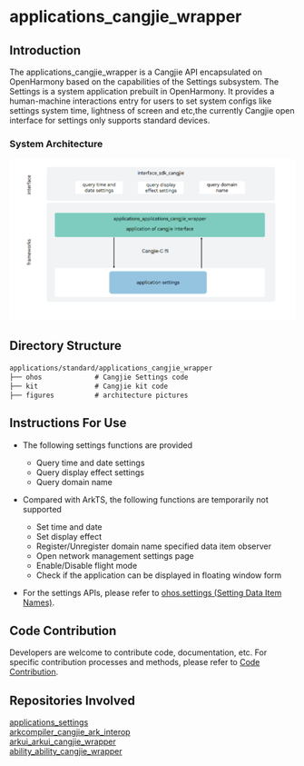 # applications_cangjie_wrapper

## Introduction

The applications_cangjie_wrapper is a Cangjie API encapsulated on OpenHarmony based on the capabilities of the Settings subsystem. The Settings is a system application prebuilt in OpenHarmony. It provides a human-machine interactions entry for users to set system configs like settings system time, lightness of screen and etc,the currently Cangjie open interface for settings only supports standard devices.

### System Architecture

![](figures/application_cangjie_wrapper_architecture_en.png)

## Directory Structure

```
applications/standard/applications_cangjie_wrapper
├── ohos             # Cangjie Settings code
├── kit              # Cangjie kit code
├── figures          # architecture pictures
```

## Instructions For Use

- The following settings functions are provided
  
  - Query time and date settings
  - Query display effect settings
  - Query domain name

- Compared with ArkTS, the following functions are temporarily not supported
  
  - Set time and date
  - Set display effect
  - Register/Unregister domain name specified data item observer
  - Open network management settings page
  - Enable/Disable flight mode
  - Check if the application can be displayed in floating window form

- For the settings APIs, please refer to [ohos.settings (Setting Data Item Names)](https://gitcode.com/openharmony-sig/arkcompiler_cangjie_ark_interop/blob/master/doc/API_Reference/source_en/apis/BasicServicesKit/cj-apis-settings.md).

## Code Contribution

Developers are welcome to contribute code, documentation, etc. For specific contribution processes and methods, please refer to [Code Contribution](https://gitcode.com/openharmony/docs/blob/master/en/contribute/code-contribution.md).

## Repositories Involved

[applications_settings](https://gitee.com/openharmony/applications_settings/blob/master/README.md)  
[arkcompiler_cangjie_ark_interop](https://gitcode.com/openharmony-sig/arkcompiler_cangjie_ark_interop/tree/master/README.md)  
[arkui_arkui_cangjie_wrapper](https://gitcode.com/openharmony-sig/arkui_arkui_cangjie_wrapper/tree/master/README.md)  
[ability_ability_cangjie_wrapper](https://gitcode.com/openharmony-sig/ability_ability_cangjie_wrapper/tree/master/README.md)
